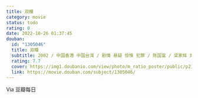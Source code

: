 ```yaml
---
title: 双瞳
category: movie
status: todo
rating: 0
date: 2022-10-26 01:37:45
douban:
  id: "1305046"
  title: 双瞳
  subtitle: 2002 / 中国香港 中国台湾 / 剧情 悬疑 惊悚 犯罪 / 陈国富 / 梁家辉 刘若英
  rating: 7.7
  cover: https://img1.doubanio.com/view/photo/m_ratio_poster/public/p2185662998.jpg
  link: https://movie.douban.com/subject/1305046/
---
```


Via 豆瓣每日